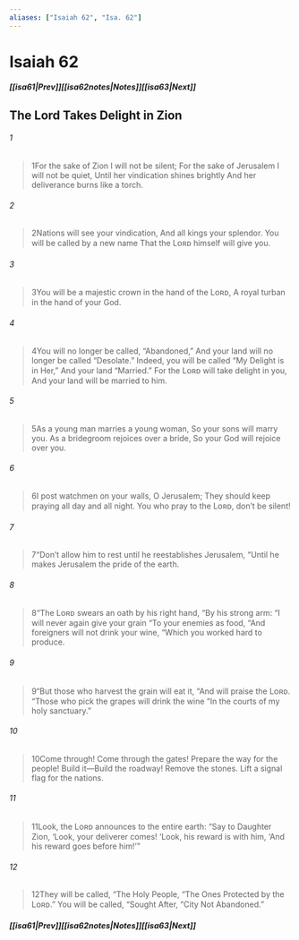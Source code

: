 ```yaml
---
aliases: ["Isaiah 62", "Isa. 62"]
---
```

# Isaiah 62
##### <span class=arrow-left></span>[[isa61|Prev]]<span class=navigation-separator></span>[[isa62notes|Notes]]<span class=navigation-separator></span>[[isa63|Next]]<span class=arrow-right></span>
## The Lord Takes Delight in Zion
###### 1
><span class=verse-first-poetry>1</span>For the sake of Zion I will not be silent;
>For the sake of Jerusalem I will not be quiet,
>Until her vindication shines brightly
>And her deliverance burns like a torch.
###### 2
><span class=verse-body-poetry>2</span>Nations will see your vindication,
>And all kings your splendor.
>You will be called by a new name
>That the Lᴏʀᴅ himself will give you.
###### 3
><span class=verse-body-poetry>3</span>You will be a majestic crown in the hand of the Lᴏʀᴅ,
>A royal turban in the hand of your God.
###### 4
><span class=verse-body-poetry>4</span>You will no longer be called, “Abandoned,”
>And your land will no longer be called “Desolate.”
>Indeed, you will be called “My Delight is in Her,”
>And your land “Married.”
>For the Lᴏʀᴅ will take delight in you,
>And your land will be married to him.
###### 5
><span class=verse-body-poetry>5</span>As a young man marries a young woman,
>So your sons will marry you.
>As a bridegroom rejoices over a bride,
>So your God will rejoice over you.
<div class=paragraph-break></div>

###### 6
><span class=verse-first-poetry>6</span>I post watchmen on your walls, O Jerusalem;
>They should keep praying all day and all night.
>You who pray to the Lᴏʀᴅ, don’t be silent!
###### 7
><span class=verse-body-poetry>7</span><span class=poetry-quote-double>“</span>Don’t allow him to rest until he reestablishes Jerusalem,
><span class=poetry-quote-double>“</span>Until he makes Jerusalem the pride of the earth.
###### 8
><span class=verse-body-poetry>8</span><span class=poetry-quote-double>“</span>The Lᴏʀᴅ swears an oath by his right hand,
><span class=poetry-quote-double>“</span>By his strong arm:
><span class=poetry-quote-double>“</span>I will never again give your grain
><span class=poetry-quote-double>“</span>To your enemies as food,
><span class=poetry-quote-double>“</span>And foreigners will not drink your wine,
><span class=poetry-quote-double>“</span>Which you worked hard to produce.
###### 9
><span class=verse-body-poetry>9</span><span class=poetry-quote-double>“</span>But those who harvest the grain will eat it,
><span class=poetry-quote-double>“</span>And will praise the Lᴏʀᴅ.
><span class=poetry-quote-double>“</span>Those who pick the grapes will drink the wine
><span class=poetry-quote-double>“</span>In the courts of my holy sanctuary.”
<div class=paragraph-break></div>

###### 10
><span class=verse-first-poetry>10</span>Come through! Come through the gates!
>Prepare the way for the people!
>Build it—Build the roadway!
>Remove the stones.
>Lift a signal flag for the nations.
###### 11
><span class=verse-body-poetry>11</span>Look, the Lᴏʀᴅ announces to the entire earth:
><span class=poetry-quote-double>“</span>Say to Daughter Zion,
><span class=poetry-quote-single>‘</span>Look, your deliverer comes!
><span class=poetry-quote-single>‘</span>Look, his reward is with him,
><span class=poetry-quote-single>‘</span>And his reward goes before him!’”
###### 12
><span class=verse-body-poetry>12</span>They will be called, “The Holy People,
><span class=poetry-quote-double>“</span>The Ones Protected by the Lᴏʀᴅ.”
>You will be called, “Sought After,
><span class=poetry-quote-double>“</span>City Not Abandoned.”
##### <span class=arrow-left></span>[[isa61|Prev]]<span class=navigation-separator></span>[[isa62notes|Notes]]<span class=navigation-separator></span>[[isa63|Next]]<span class=arrow-right></span>